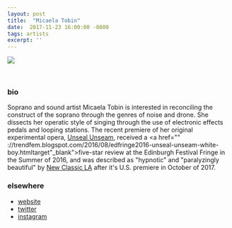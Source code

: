 ```yaml
---
layout: post
title:  "Micaela Tobin"
date:  2017-11-23 16:00:00 -0800
tags: artists
excerpt: ''
---
```


![]({{site.url}}/assets/micaela_tobin4web.jpg)

<br/>


### bio
Soprano and sound artist Micaela Tobin is interested in reconciling the construct of the soprano through the genres of noise and drone. She dissects her operatic style of singing through the use of electronic effects pedals and looping stations. The recent premiere of her original experimental opera, <a href="http://unsealunseam.com/home.html" target="_blank">Unseal Unseam</a>, received a <a href="" ://trendfem.blogspot.com/2016/08/edfringe2016-unseal-unseam-white-boy.htmltarget"_blank">five-star review</a> at the Edinburgh Festival Fringe in the Summer of 2016, and was described as "hypnotic" and "paralyzingly beautiful" by <a href="http://newclassic.la/tag/unseal-unseam/" target="_blank">New Classic LA</a> after it's U.S. premiere in October of 2017.
<br/>


### elsewhere

* [website](http://www.micaelatobin.com)
* [twitter](https://twitter.com/murkymicky)
* [instagram](https://www.instagram.com/murky_micky/)

